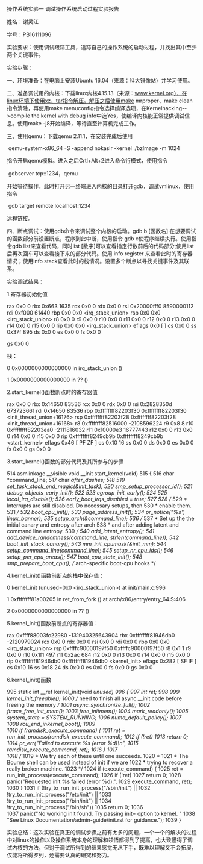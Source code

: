 操作系统实验一 调试操作系统启动过程实验报告

姓名：谢灵江

学号：PB16111096



实验要求：使用调试跟踪工具，追踪自己的操作系统的启动过程，并找出其中至少两个关键事件。

实验步骤：

一、环境准备：在电脑上安装Ubuntu 16.04（来源：科大镜像站）并学习使用。

二、准备调试用的内核：下载linux内核4.15.13（来源：www.kernel.org），在linux环境下使用xz、tar指令解压。解压之后使用make mrproper、make clean指令清除，再使用make menuconfig指令选择编译选项，在Kernelhacking-->compile the kernel with debug info中选Yes，使编译内核能正常提供调试信息。使用make -j8开始编译，等待直至计算机完成工作。

三、使用qemu：下载qemu 2.11.1，在安装完成后使用

​	qemu-system-x86_64 -S -append nokaslr -kernel ./bzlmage -m 1024

指令开启qemu模拟。进入之后Crtl+Alt+2进入命令行模式，使用指令

​	gdbserver tcp::1234，qemu

开始等待操作，此时打开另一终端进入内核的目录打开gdb，调试vmlinux，使用指令

​	gdb target remote localhost:1234

远程链接。

四、断点调试：使用gdb命令来调试整个内核的启动。gdb b [函数名] 在想要调试的函数部分前设置断点，程序到此中断，使用指令 gdb c使程序继续执行。使用指令gdb list来查看代码，同时list [数字]可以查看指定行数前后的代码部分;使用list后再次回车可以查看接下来的部分代码。使用 info register 来查看此时的寄存器情况；使用info stack查看此时的栈情况。设置多个断点以寻找关键事件及其联系。



实验调试结果：

1.寄存器初始化值

rax            0x0	0
rbx            0x663	1635
rcx            0x0	0
rdx            0x0	0
rsi            0x20000fff0	8590000112
rdi            0xf000	61440
rbp            0x0	0x0 <irq_stack_union>
rsp            0x0	0x0 <irq_stack_union>
r8             0x0	0
r9             0x0	0
r10            0x0	0
r11            0x0	0
r12            0x0	0
r13            0x0	0
r14            0x0	0
r15            0x0	0
rip            0x0	0x0 <irq_stack_union>
eflags         0x0	[ ]
cs             0x0	0
ss             0x37f	895
ds             0x0	0
es             0x0	0
fs             0x0	0

gs             0x0	0

栈：

0  0x0000000000000000 in irq_stack_union ()

1  0x0000000000000000 in ?? ()

2.start_kernel()函数断点时的寄存器值

rax            0x0	0
rbx            0x14650	83536
rcx            0x0	0
rdx            0x0	0
rsi            0x2828350d	673723661
rdi            0x14650	83536
rbp            0xffffffff82203f30	0xffffffff82203f30 <init_thread_union+16176>
rsp            0xffffffff82203f28	0xffffffff82203f28 <init_thread_union+16168>
r8             0xffffffff82516000	-2108596224
r9             0x8	8
r10            0xffffffff82203ea0	-2111816032
r11            0x10000e3	16777443
r12            0x0	0
r13            0x0	0
r14            0x0	0
r15            0x0	0
rip            0xffffffff8249cb9b	0xffffffff8249cb9b <start_kernel>
eflags         0x46	[ PF ZF ]
cs             0x10	16
ss             0x0	0
ds             0x0	0
es             0x0	0
fs             0x0	0
gs             0x0	0

3.start_kernel()函数的部分代码及其所参与的步骤

514	asmlinkage __visible void __init start_kernel(void)
515	{
516		char *command_line;
517		char *after_dashes;
518	
519		set_task_stack_end_magic(&init_task);
520		smp_setup_processor_id();
521		debug_objects_early_init();
522	
523		cgroup_init_early();
524	
525		local_irq_disable();
526		early_boot_irqs_disabled = true;
527	
528		/*
529		 * Interrupts are still disabled. Do necessary setups, then
530		 * enable them.
531		 */
532		boot_cpu_init();
533		page_address_init();
534		pr_notice("%s", linux_banner);
535		setup_arch(&command_line);
536		/*
537		 * Set up the the initial canary and entropy after arch
538		 * and after adding latent and command line entropy.
539		 */
540		add_latent_entropy();
541		add_device_randomness(command_line, strlen(command_line));
542		boot_init_stack_canary();
543		mm_init_cpumask(&init_mm);
544		setup_command_line(command_line);
545		setup_nr_cpu_ids();
546		setup_per_cpu_areas();
547		boot_cpu_state_init();
548		smp_prepare_boot_cpu();	/* arch-specific boot-cpu hooks */

4.kernel_init()函数前断点的栈中保存值：

0  kernel_init (unused=0x0 <irq_stack_union>) at init/main.c:996

1  0xffffffff81a00205 in ret_from_fork () at arch/x86/entry/entry_64.S:406

2  0x0000000000000000 in ?? ()

5.kernel_init()函数前断点的寄存器值：

rax            0xffff88003fc22980	-131940325643904
rbx            0xffffffff81946db0	-2120979024
rcx            0x0	0
rdx            0x0	0
rsi            0x0	0
rdi            0x0	0
rbp            0x0	0x0 <irq_stack_union>
rsp            0xffffc90000197f50	0xffffc90000197f50
r8             0x1	1
r9             0x0	0
r10            0x1f1	497
r11            0x2ac	684
r12            0x0	0
r13            0x0	0
r14            0x0	0
r15            0x0	0
rip            0xffffffff81946db0	0xffffffff81946db0 <kernel_init>
eflags         0x282	[ SF IF ]
cs             0x10	16
ss             0x18	24
ds             0x0	0
es             0x0	0
fs             0x0	0
gs             0x0	0

6.kernel_init()函数

995	static int __ref kernel_init(void *unused)
996	{
997		int ret;
998	
999		kernel_init_freeable();
1000		/* need to finish all async __init code before freeing the memory */
1001		async_synchronize_full();
1002		ftrace_free_init_mem();
1003		free_initmem();
1004		mark_readonly();
1005		system_state = SYSTEM_RUNNING;
1006		numa_default_policy();
1007	
1008		rcu_end_inkernel_boot();
1009	
1010		if (ramdisk_execute_command) {
1011			ret = run_init_process(ramdisk_execute_command);
1012			if (!ret)
1013				return 0;
1014			pr_err("Failed to execute %s (error %d)\n",
1015			       ramdisk_execute_command, ret);
1016		}
1017	
1018		/*
1019		 * We try each of these until one succeeds.
1020		 *
1021		 * The Bourne shell can be used instead of init if we are
1022		 * trying to recover a really broken machine.
1023		 */
1024		if (execute_command) {
1025			ret = run_init_process(execute_command);
1026			if (!ret)
1027				return 0;
1028			panic("Requested init %s failed (error %d).",
1029			      execute_command, ret);
1030		}
1031		if (!try_to_run_init_process("/sbin/init") ||
1032		    !try_to_run_init_process("/etc/init") ||
1033		    !try_to_run_init_process("/bin/init") ||
1034		    !try_to_run_init_process("/bin/sh"))
1035			return 0;
1036	
1037		panic("No working init found.  Try passing init= option to kernel. "
1038		      "See Linux Documentation/admin-guide/init.rst for guidance.");
1039	}

实验总结：这次实验在真正的调试步骤之前有太多的问题，一个一个的解决的过程中对linux的操作以及操作系统本身的理解和领悟都得到了提高，也大致懂得了调试内核的方法，但对于调试所得到的结果感觉无从下手，既难以理解又不会拓展，仅能将所得罗列，还需要认真的研究和努力。